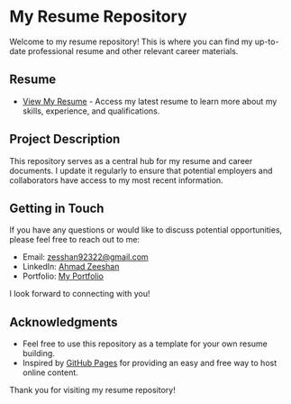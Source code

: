 # My Resume Repository

Welcome to my resume repository! This is where you can find my up-to-date professional resume and other relevant career materials.

## Resume

- [View My Resume](https://ahmad-zeeshan-ramzan.github.io/Resume/) - Access my latest resume to learn more about my skills, experience, and qualifications.

## Project Description

This repository serves as a central hub for my resume and career documents. I update it regularly to ensure that potential employers and collaborators have access to my most recent information.

## Getting in Touch

If you have any questions or would like to discuss potential opportunities, please feel free to reach out to me:

- Email: [zesshan92322@gmail.com](mailto:zesshan92322@gmail.com)
- LinkedIn: [Ahmad Zeeshan](www.linkedin.com/in/zeeshan92322)
- Portfolio: [My Portfolio](https://ahmad-zeeshan-ramzan.github.io/Portfolio-Template/)

I look forward to connecting with you!

## Acknowledgments

- Feel free to use this repository as a template for your own resume building.
- Inspired by [GitHub Pages](https://pages.github.com/) for providing an easy and free way to host online content.

Thank you for visiting my resume repository!
